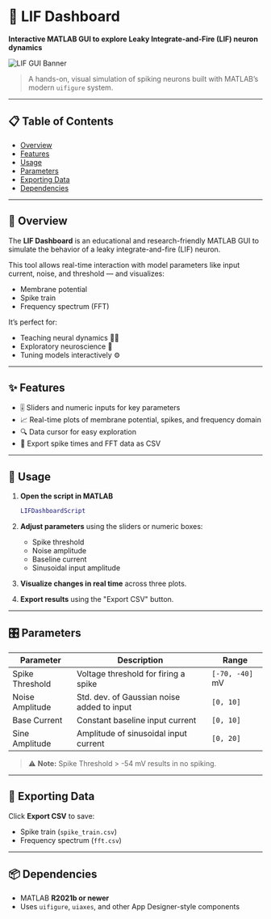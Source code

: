 # 🧠 LIF Dashboard

**Interactive MATLAB GUI to explore Leaky Integrate-and-Fire (LIF) neuron dynamics**

![LIF GUI Banner](https://img.shields.io/badge/MATLAB-R2021b%2B-blue?style=flat-square)  
> A hands-on, visual simulation of spiking neurons built with MATLAB’s modern `uifigure` system.

---

## 📋 Table of Contents
- [Overview](#overview)
- [Features](#features)
- [Usage](#usage)
- [Parameters](#parameters)
- [Exporting Data](#exporting-data)
- [Dependencies](#dependencies)

---

## 🧠 Overview

The **LIF Dashboard** is an educational and research-friendly MATLAB GUI to simulate the behavior of a leaky integrate-and-fire (LIF) neuron.

This tool allows real-time interaction with model parameters like input current, noise, and threshold — and visualizes:
- Membrane potential
- Spike train
- Frequency spectrum (FFT)

It’s perfect for:
- Teaching neural dynamics 👨‍🏫
- Exploratory neuroscience 🧬
- Tuning models interactively ⚙️

---

## ✨ Features

- 🎚️ Sliders and numeric inputs for key parameters
- 📈 Real-time plots of membrane potential, spikes, and frequency domain
- 🔍 Data cursor for easy exploration
- 💾 Export spike times and FFT data as CSV

---

## 🚀 Usage

1. **Open the script in MATLAB**  
   ```matlab
   LIFDashboardScript
   ```

2. **Adjust parameters** using the sliders or numeric boxes:
   - Spike threshold
   - Noise amplitude
   - Baseline current
   - Sinusoidal input amplitude

3. **Visualize changes in real time** across three plots.

4. **Export results** using the "Export CSV" button.

---

## 🎛️ Parameters

| Parameter          | Description                                  | Range         |
|--------------------|----------------------------------------------|---------------|
| Spike Threshold     | Voltage threshold for firing a spike         | `[-70, -40]` mV |
| Noise Amplitude     | Std. dev. of Gaussian noise added to input   | `[0, 10]`       |
| Base Current        | Constant baseline input current              | `[0, 10]`       |
| Sine Amplitude      | Amplitude of sinusoidal input current        | `[0, 20]`       |

> ⚠️ **Note:** Spike Threshold > -54 mV results in no spiking.

---

## 💾 Exporting Data

Click **Export CSV** to save:
- Spike train (`spike_train.csv`)
- Frequency spectrum (`fft.csv`)

---

## 📦 Dependencies

- MATLAB **R2021b or newer**
- Uses `uifigure`, `uiaxes`, and other App Designer-style components


